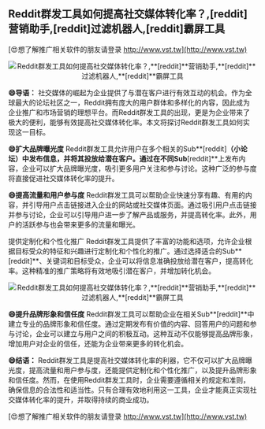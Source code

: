 ## **Reddit群发工具如何提高社交媒体转化率？,**[reddit]**营销助手,**[reddit]**过滤机器人,**[reddit]**霸屏工具**

[😍想了解推广相关软件的朋友请登录 http://www.vst.tw](http://www.vst.tw)

 <center><img src="https://vst.tw/MP4/tuiguang/png/7.png" alt="Reddit群发工具如何提高社交媒体转化率？,**[reddit]**营销助手,**[reddit]**过滤机器人,**[reddit]**霸屏工具"></center>

**😄导语：**
社交媒体的崛起为企业提供了与潜在客户进行有效互动的机会。作为全球最大的论坛社区之一，Reddit拥有庞大的用户群体和多样化的内容，因此成为企业推广和市场营销的理想平台。而Reddit群发工具的出现，更是为企业带来了极大的便利，能够有效提高社交媒体转化率。本文将探讨Reddit群发工具如何实现这一目标。

**😄扩大品牌曝光度**
Reddit群发工具允许用户在多个相关的Sub**[reddit]**（小论坛）中发布信息，并将其投放给潜在客户。通过在不同Sub**[reddit]**上发布内容，企业可以扩大品牌曝光度，吸引更多用户关注和参与讨论。这种广泛的参与度将直接促进社交媒体转化率的提升。

**😄提高流量和用户参与度**
Reddit群发工具可以帮助企业快速分享有趣、有用的内容，并引导用户点击链接进入企业的网站或社交媒体页面。通过吸引用户点击链接并参与讨论，企业可以引导用户进一步了解产品或服务，并提高转化率。此外，用户的活跃参与也会带来更多的流量和曝光。

提供定制化和个性化推广
Reddit群发工具提供了丰富的功能和选项，允许企业根据目标受众的特征和兴趣进行定制化和个性化的推广。通过选择适合的Sub**[reddit]**、关键词和目标受众，企业可以将信息准确投放给潜在客户，提高转化率。这种精准的推广策略将有效地吸引潜在客户，并增加转化机会。

 <center><img src="https://vst.tw/MP4/tuiguang/png/8.png" alt="Reddit群发工具如何提高社交媒体转化率？,**[reddit]**营销助手,**[reddit]**过滤机器人,**[reddit]**霸屏工具"></center>

**😄提升品牌形象和信任度**
Reddit群发工具可以帮助企业在相关Sub**[reddit]**中建立专业的品牌形象和信任度。通过定期发布有价值的内容、回答用户的问题和参与讨论，企业可以建立与用户之间的积极互动。这种互动不仅能够提高品牌形象，增加用户对企业的信任，还能为企业带来更多的转化机会。

**😄结语：**
Reddit群发工具是提高社交媒体转化率的利器，它不仅可以扩大品牌曝光度，提高流量和用户参与度，还能提供定制化和个性化推广，以及提升品牌形象和信任度。然而，在使用Reddit群发工具时，企业需要遵循相关的规定和准则，确保信息的合法性和适当性。只有合理有效地利用这一工具，企业才能真正实现社交媒体转化率的提升，并取得持续的商业成功。

[😍想了解推广相关软件的朋友请登录 http://www.vst.tw](http://www.vst.tw)




